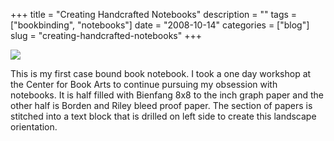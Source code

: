 +++
title = "Creating Handcrafted Notebooks"
description = ""
tags = ["bookbinding", "notebooks"]
date = "2008-10-14"
categories = ["blog"]
slug = "creating-handcrafted-notebooks"
+++



  <div class="notebook-screenshot"><img src="/media/notebook/my-first-notebook-2.jpg" class="notebook-image" /></div><p>This is my first case bound book notebook. I took a one day workshop at the Center for Book Arts to continue pursuing my obsession with notebooks. It is half filled with Bienfang 8x8 to the inch graph paper and the other half is Borden and Riley bleed proof paper. The section of papers is stitched into a text block that is drilled on left side to create this landscape orientation.</p>
    
  
